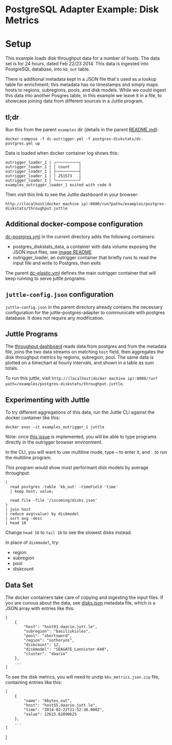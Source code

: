 # PostgreSQL Adapter Example: Disk Metrics

# Setup

This example loads disk throughput data for a number of hosts. The data set is for 24 hours, dated Feb 22/23 2014.
This data is ingested into PostgreSQL database, into `kb_out` table.

There is additional metadata kept in a JSON file that's used as a lookup table for enrichment;
this metadata has no timestamps and simply maps hosts to regions, subregions, pools, and disk models.
While we could ingest this data into another Posgres table, in this example we leave it in a file,
to showcase joining data from different sources in a Juttle program.

## tl;dr

Run this from the parent `examples` dir (details in the parent [README.md](../README.md)):

```
docker-compose -f dc-outrigger.yml -f postgres-diskstats/dc-postgres.yml up
```

Data is loaded when docker container log shows this:

```
outrigger_loader_1 | ┌──────────┐
outrigger_loader_1 | │ count    │
outrigger_loader_1 | ├──────────┤
outrigger_loader_1 | │ 251573   │
outrigger_loader_1 | └──────────┘
examples_outrigger_loader_1 exited with code 0
```

Then visit this link to see the Juttle dashboard in your browser:

``http://(localhost|docker machine ip):8080/run?path=/examples/postgres-diskstats/throughput.juttle``

## Additional docker-compose configuration

[dc-postgres.yml](./dc-postgres.yml) in the current directory adds the following containers:

- postgres_diskstats_data, a container with data volume exposing the JSON input files, see [image README](../../docker/images/postgres_diskstats/README.md)
- outrigger_loader, an outrigger container that briefly runs to read the input file and write to Postgres, then exits

The parent [dc-elastic.yml](../dc-elastic.yml) defines the main outrigger container that will keep running to serve juttle programs.

## `juttle-config.json` configuration

`juttle-config.json` in the parent directory already contains the necessary configuration for the juttle-postgres-adapter to communicate with postgres database. It does not require any modification.

## Juttle Programs

The [throughput dashboard](./throughput.juttle) reads data from postgres and from the metadata file,
joins the two data streams on matching `host` field, then aggregates the disk throughput metrics by
regions, subregion, pool. The same data is plotted on a timechart at hourly intervals, and shown in a table as sum totals.

To run this juttle, visit
`http://(localhost|docker machine ip):8080/run?path=/examples/postgres-diskstats/throughput.juttle`.

## Experimenting with Juttle

To try different aggregations of this data, run the Juttle CLI against the docker container like this:

```
docker exec -it examples_outrigger_1 juttle
```

Note: once [this issue](https://github.com/juttle/outrigger/issues/30) is implemented, you will be able to type programs directly in the outrigger browser environment.

In the CLI, you will want to use multiline mode, type `<` to enter it, and `.` to run the multiline program.

This program would show most performant disk models by average throughput:

```
(
  read postgres -table 'kb_out' -timeField 'time'
  | keep host, value;

  read file -file '/incoming/disks.json'
)
| join host
| reduce avg(value) by diskmodel
| sort avg -desc
| head 10
```

Change `head 10` to `tail 10` to see the slowest disks instead. 

In place of `diskmodel`, try:
* region
* subregion
* pool
* diskcount

## Data Set

The docker containers take care of copying and ingesting the input files. If you are curious about the data, 
see [disks.json](./disks.json) metadata file, which is a JSON array with entries like this:

```
[
    {
        "host": "host91.daario.jutt.le",
        "subregion": "basiliskisles",
        "pool": "shortsword",
        "region": "sothoryos",
        "diskcount": 12,
        "diskmodel": "SEAGATE_Lannister-640",
        "cluster": "daario"
    },
    ...
]
```

To see the disk metrics, you will need to unzip `kbs_metrics.json.zip` file, containing entries like this:

```
[
    {
        "name": "kbytes_out",
        "host": "host55.daario.jutt.le",
        "time": "2014-02-22T21:52:36.000Z",
        "value": 22615.62890625
    },
    ...
]
```
]

